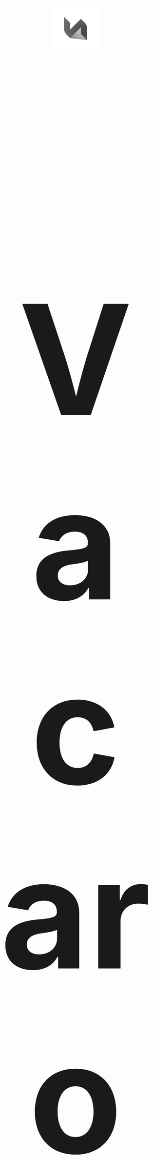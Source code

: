 <div align="center">

<picture>
  <source media="(prefers-color-scheme: dark)" srcset="https://raw.githubusercontent.com/Vacaro/Vacaro/main/.github/assets/Logo-DMlogo.png">
  <source media="(prefers-color-scheme: light)" srcset="https://raw.githubusercontent.com/Vacaro/Vacaro/main/.github/assets/Logo-logo.png">
  <img width="160px" height="160px" alt="Vacaro Engine Logo displayed in center of screen." src="https://raw.githubusercontent.com/Vacaro/Vacaro/main/.github/assets/Logo-GRADIENTlogo.png">
</picture>

<h1 style="font-weight: 500; font-size:500px;"><strong>Vacaro</strong> Engine</h1>

<h4>Achieving photorealistic stories</h4>

![Repo Size](https://img.shields.io/github/languages/code-size/vacaro/vacaro?label=repo%20size&logo=github&style=for-the-badge)
![Repo Lines](https://img.shields.io/tokei/lines/github/vacaro/vacaro?color=green&style=for-the-badge)
[![Discord Link](https://img.shields.io/discord/991359734949093496?color=blue&label=Discord&logo=discord&style=for-the-badge)](https://discord.gg/M5SncHjSX5)
![Codacy](https://img.shields.io/codacy/grade/8146c7821b7744c98c6a096a3e6f32a8?logo=codacy&style=for-the-badge)
    
</div>

> **Warning**
> *Vacaro* is in early development, the *codebase* and *API* can change rapidly.

> **Note**
> Any [*NodeJS*](https://nodejs.org/en/) based projects use [NPM](https://npmjs.org) package manager.

## Project Structure
- '**vacaro/**' the engine's codebase. *(C++20, Vulkan, Dear Imgui + GLFW)*


- '**vacaro-launcher/**', the game engine launcher's codebase. *(SvelteKit, Tauri and Rust)*

![Launcher Banner](https://raw.githubusercontent.com/Vacaro/Vacaro/main/.github/assets/launcher-banner.png)

[![CodeQL launcher engine [cross-platform]](https://img.shields.io/github/workflow/status/vacaro/vacaro/CodeQL%20launcher%20engine%20[cross-platform]?style=for-the-badge&label=CodeQL%20Launcher%20Engine&logo=codacy)](https://github.com/Vacaro/Vacaro/actions/workflows/codeql_launcher_cross-platform.yml)
[![test launcher engine [cross-platform] (vacaro-launcher)](https://img.shields.io/github/workflow/status/vacaro/vacaro/test%20launcher%20engine%20[cross-platform]%20(vacaro-launcher)?style=for-the-badge&label=Test%20Launcher%20Engine&logo=github-actions)](https://github.com/Vacaro/Vacaro/actions/workflows/test_launcher_cross-platform.yml)
[![build launcher engine [ubuntu-latest] (vacaro-launcher)](https://img.shields.io/github/workflow/status/vacaro/vacaro/build%20launcher%20engine%20[ubuntu-latest]%20(vacaro-launcher)?style=for-the-badge&label=Build%20Launcher%20Engine&logo=svelte)](https://github.com/Vacaro/Vacaro/actions/workflows/build_launcher_cross-platform.yml)
[![release launcher engine [cross-platform]](https://img.shields.io/github/workflow/status/vacaro/vacaro/release%20launcher%20engine%20[cross-platform]?style=for-the-badge&label=Release%20Launcher%20Engine&logo=semantic-release)](https://github.com/Vacaro/Vacaro/actions/workflows/release_launcher_cross-platform.yml)

- '**vacaro-website/**', the website code for vacaro.org. *(SvelteKit, Carbon Design System, Vite)*

![Website Banner](https://raw.githubusercontent.com/Vacaro/Vacaro/main/.github/assets/website-banner.png)

> *[SvelteKit](https://kit.svelte.dev/) applications are using the latest version of [Vite](https://vitejs.dev/).*

<div align="center">

**AZ Software** ***2016-2022***

</div>
